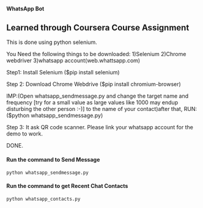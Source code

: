 #### WhatsApp Bot
## Learned through Coursera Course Assignment

This is done using python selenium.

You Need the following things to be downloaded:
1)Selenium
2)Chrome webdriver
3)whatsapp account(web.whattsapp.com)

Step1: Install Selenium
($pip install selenium)

Step 2: Download Chrome Webdrive
($pip install chromium-browser)

IMP:(Open whatsapp_sendmessage.py and change the target name and frequency [try for a small value as large values like 1000 may endup disturbing the other person :-)]  to the name of your contact)after that,
RUN:($python whatsapp_sendmessage.py)

Step 3: It ask QR code scanner. Please link your whatsapp account for the demo to work.

DONE.
#### Run the command to Send Message

``` python whatsapp_sendmessage.py ```


#### Run the command to get Recent Chat Contacts

``` python whatsapp_contacts.py ```

